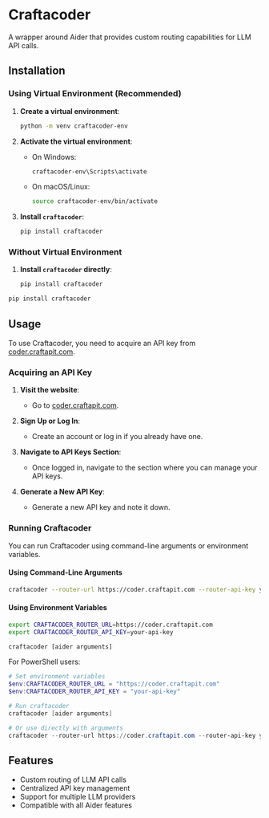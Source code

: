# Craftacoder

A wrapper around Aider that provides custom routing capabilities for LLM API calls.

## Installation

### Using Virtual Environment (Recommended)

1. **Create a virtual environment**:
   ```bash
   python -m venv craftacoder-env
   ```

2. **Activate the virtual environment**:
   - On Windows:
     ```bash
     craftacoder-env\Scripts\activate
     ```
   - On macOS/Linux:
     ```bash
     source craftacoder-env/bin/activate
     ```

3. **Install `craftacoder`**:
   ```bash
   pip install craftacoder
   ```

### Without Virtual Environment

1. **Install `craftacoder` directly**:
   ```bash
   pip install craftacoder
   ```

```bash
pip install craftacoder
```

## Usage

To use Craftacoder, you need to acquire an API key from [coder.craftapit.com](https://coder.craftapit.com).

### Acquiring an API Key

1. **Visit the website**:
   - Go to [coder.craftapit.com](https://coder.craftapit.com).
   
2. **Sign Up or Log In**:
   - Create an account or log in if you already have one.
   
3. **Navigate to API Keys Section**:
   - Once logged in, navigate to the section where you can manage your API keys.
   
4. **Generate a New API Key**:
   - Generate a new API key and note it down.

### Running Craftacoder

You can run Craftacoder using command-line arguments or environment variables.

#### Using Command-Line Arguments

```bash
craftacoder --router-url https://coder.craftapit.com --router-api-key your-api-key [aider arguments]
```

#### Using Environment Variables

```bash
export CRAFTACODER_ROUTER_URL=https://coder.craftapit.com
export CRAFTACODER_ROUTER_API_KEY=your-api-key

craftacoder [aider arguments]
```

For PowerShell users:

```powershell
# Set environment variables
$env:CRAFTACODER_ROUTER_URL = "https://coder.craftapit.com"
$env:CRAFTACODER_ROUTER_API_KEY = "your-api-key"

# Run craftacoder
craftacoder [aider arguments]

# Or use directly with arguments
craftacoder --router-url https://coder.craftapit.com --router-api-key your-api-key [aider arguments]
```

## Features

- Custom routing of LLM API calls
- Centralized API key management
- Support for multiple LLM providers
- Compatible with all Aider features
